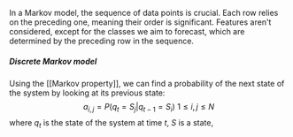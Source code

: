 In a Markov model, the sequence of data points is crucial. Each row relies on the preceding one, meaning their order is significant. Features aren't considered, except for the classes we aim to forecast, which are determined by the preceding row in the sequence.

##### Discrete Markov model
Using the [[Markov property]], we can find a probability of the next state of the system by looking at its previous state: $$a_{i, j}=P(q_t=S_j|q_{t-1}=S_i) \text{ }1≤i,j≤N $$  where $q_t$ is the state of the system at time $t$, $S$ is a state, 